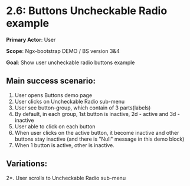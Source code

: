 2.6: Buttons Uncheckable Radio example
======================================
**Primary Actor**: User

**Scope**: Ngx-bootstrap DEMO / BS version 3&4

**Goal**: Show user uncheckable radio buttons example

Main success scenario:
----------------------
1. User opens Buttons demo page
2. User clicks on Uncheckable Radio sub-menu
3. User see button-group, which contain of 3 parts(labels)
4. By default, in each group, 1st button is inactive, 2d - active and 3d - inactive
5. User able to click on each button
6. When user clicks on the active button, it become inactive and other buttons stay inactive (and there is "Null" message in this demo block)
7. When 1 button is active, other is inactive.

Variations:
-----------
2*. User scrolls to Uncheckable Radio sub-menu

